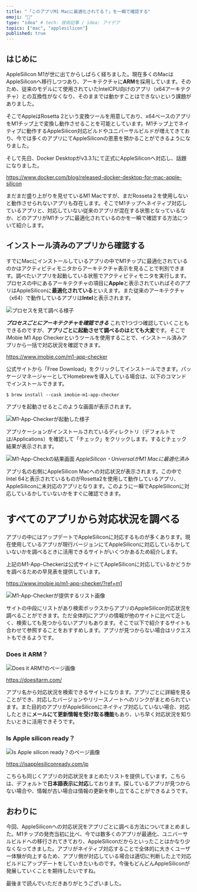 ```yaml
---
title: "「このアプリM1 Macに最適化されてる？」を一瞬で確認する"
emoji: "🌱"
type: "idea" # tech: 技術記事 / idea: アイデア
topics: ["mac", "applesilicon"]
published: true
---
```


## はじめに

AppleSilicon M1が世に出てからしばらく経ちました。現在多くのMacはAppleSiliconへ移行しつつあり、アーキテクチャに**ARM**を採用しています。そのため、従来のモデルにて使用されていたIntelCPU向けのアプリ（x64アーキテクチャ）との互換性がなくなり、そのままでは動かすことはできないという課題がありました。

そこでAppleはRosetta 2という変換ツールを用意しており、x64ベースのアプリをM1チップ上で変換し動作させることを可能としています。M1チップ上でネイティブに動作するAppleSilicon対応ビルドやユニバーサルビルドが増えてきており、今では多くのアプリにてAppleSiliconの恩恵を預かることができるようになりました。

そして先日、Docker Desktopがv3.3.1にて正式にAppleSiliconへ対応し、話題になりました。

https://www.docker.com/blog/released-docker-desktop-for-mac-apple-silicon

まだまだ盛り上がりを見せているM1 Macですが、まだRosseta２を使用しないと動作させられないアプリも存在します。そこでM1チップへネイティブ対応しているアプリと、対応していない従来のアプリが混在する状態となっているなか、どのアプリがM1チップに最適化されているのかを一瞬で確認する方法について紹介します。

## インストール済みのアプリから確認する

すでにMacにインストールしているアプリの中でM1チップに最適化されているのかはアクティビティモニタからアーキテクチャ表示を見ることで判別できます。調べたいアプリを起動している状態でアクティビティモニタを実行します。
プロセスの中にあるアーキテクチャの項目に**Apple**と表示されていればそのアプリはAppleSiliconに**最適化されている**といえます。また従来のアーキテクチャ（x64）で動作しているアプリは**Intel**と表示されます。

![プロセスを見て調べる様子](/images/check-m1apps/image01.png)

***プロセスごとにアーキテクチャを確認できる***
これで1つづつ確認していくこともできるのですが、**アプリごとに起動させて調べるのはとても大変**です。そこでiMobie M1 App Checkerというツールを使用することで、インストール済みアプリから一括で対応状況を確認できます。

https://www.imobie.com/m1-app-checker

公式サイトから「Free Download」をクリックしてインストールできます。パッケージマネージャーとしてHomebrewを導入している場合は、以下のコマンドでインストールできます。

```shell:Terminal
$ brew install --cask imobie-m1-app-checker
```

アプリを起動させるとこのような画面が表示されます。

![M1-App-Checkerが起動した様子](/images/check-m1apps/image02.png)

アプリケーションがインストールされているディレクトリ（デフォルトでは/Applications）を確認して「チェック」をクリックします。するとチェック結果が表示されます。

![M1-App-Checkの結果画面](/images/check-m1apps/image03.png)
*AppleSilicon・UniversalがM1 Macに最適化済み*

アプリ名の右側にAppleSilicon Macへの対応状況が表示されます。この中でIntel 64と表示されているものがRosetta2を使用して動作しているアプリ、AppleSiliconに未対応のアプリとなります。このように一瞬でAppleSiliconに対応しているかしていないかをすぐに確認できます。

# すべてのアプリから対応状況を調べる

アプリの中にはアップデートでAppleSiliconに対応するものが多くあります。現在使用しているアプリが現行バージョンにてAppleSiliconに対応しているかしていないかを調べるときに活用できるサイトがいくつかあるため紹介します。

上記のM1-App-Checkerは公式サイトにてAppleSiliconに対応しているかどうかを調べるための早見表を提供しています。

https://www.imobie.jp/m1-app-checker/?ref=m1

![M1-App-Checkerが提供するリスト画像](/images/check-m1apps/image04.png)

サイトの中段にリストがあり検索ボックスからアプリのAppleSilicon対応状況を調べることができます。ただ全体的にアプリの情報が他のサイトに比べて乏しく、検索しても見つからないアプリもあります。そこで以下で紹介するサイトも合わせて参照することをおすすめします。アプリが見つからない場合はリクエストもできるようです。

### Does it ARM？

![Does it ARM?のページ画像](/images/check-m1apps/image05.png)

https://doesitarm.com/

アプリ名から対応状況を検索できるサイトになります。アプリごとに詳細を見ることができ、対応したバージョンやリリースノートへのリンクがまとめられています。また目的のアプリがAppleSiliconにネイティブ対応していない場合、対応したときに**メールにて更新情報を受け取る機能**もあり、いち早く対応状況を知りたいときに活用できそうです。

### Is Apple silicon ready？

![Is Apple silicon ready？のページ画像](/images/check-m1apps/image06.png)

https://isapplesiliconready.com/jp

こちらも同じくアプリの対応状況をまとめたリストを提供しています。こちらは、デフォルトで**日本語表示に対応**しております。探しているアプリが見つからない場合や、情報が古い場合は情報の更新を申し立てることができるようです。

## おわりに

今回、AppleSiliconへの対応状況をアプリごとに調べる方法についてまとめました。M1チップの発売当初に比べ、今では数多くのアプリが最適化、ユニバーサルビルドへの移行されてきており、AppleSiliconだからといったことはかなり少なくなってきました。アプリがネイティブ対応することで全体的に大きくユーザー体験が向上するため、アプリ側が対応している場合は適切に判断した上で対応ビルドにアップデートをしていきたいものです。今後もどんどんAppleSiliconが発展していくことを期待したいですね。

最後まで読んでいただきありがとうございました。
